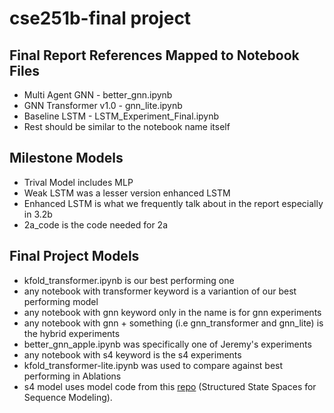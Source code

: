 # cse251b-final project

## Final Report References Mapped to Notebook Files
- Multi Agent GNN - better_gnn.ipynb
- GNN Transformer v1.0 - gnn_lite.ipynb
- Baseline LSTM - LSTM_Experiment_Final.ipynb
- Rest should be similar to the notebook name itself

## Milestone Models
- Trival Model includes MLP
- Weak LSTM was a lesser version enhanced LSTM
- Enhanced LSTM is what we frequently talk about in the report especially in 3.2b
- 2a_code is the code needed for 2a

## Final Project Models
- kfold_transformer.ipynb is our best performing one
- any notebook with transformer keyword is a variantion of our best performing model
- any notebook with gnn keyword only in the name is for gnn experiments
- any notebook with gnn + something (i.e gnn_transformer and gnn_lite) is the hybrid experiments
- better_gnn_apple.ipynb was specifically one of Jeremy's experiments
- any notebook with s4 keyword is the s4 experiments
- kfold_transformer-lite.ipynb was used to compare against best performing in Ablations
- s4 model uses model code from this [repo](https://github.com/state-spaces/s4) (Structured State Spaces for Sequence Modeling).
